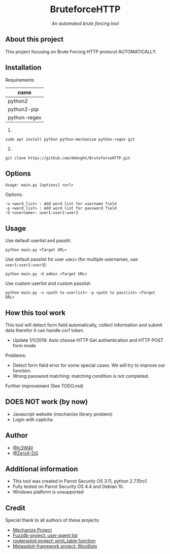 <h1 align='center'>BruteforceHTTP</h1>
<p align='center'><i>An automated brute forcing tool</i></p>

## About this project
This project focusing on Brute Forcing HTTP protocol AUTOMATICALLY.

## Installation

Requirements

| name        |
|-------------|
| python2     |
| python2-pip |
| python-regex |

1.
```
sudo apt install python python-mechanize python-regex git
```

2.
```
git clone https://github.com/dmknght/BruteforceHTTP.git
```

## Options
```
Usage: main.py [options] <url>
```
Options:

 ```
 -u <word_list> : Add word list for username field
 -p <word_list> : Add word list for password field
 -U <username>: user1:user2:user3
 ```

## Usage

Use default userlist and passlit:
```
python main.py <Target URL>
```

Use default passlist for user `admin` (for multiple usernames, use `user1:user2:user3`):
```
python main.py -U admin <Target URL>
```

Use custom userlist and custom passlist:
```
python main.py -u <path to userlist> -p <path to passlist> <Target URL>
```


## How this tool work
This tool will detect form field automatically, collect information and submit data therefor it can handle csrf token.

* Update 1/1/2019: Auto choose HTTP Get authentication and HTTP POST form mode

Problems:
 - Detect form field error for some special cases. We will try to improve our function.
 - Wrong password matching: matching condition is not completed.

Further improvement (See TODO.md)

## DOES NOT work (by now)
- Javascript website (mechanize library problem)
- Login with captcha


## Author
- [@Ic3W4ll](https://github.com/dmknght)
- [@ZeroX-DG](https://github.com/ZeroX-DG)

## Additional information
- This tool was created in Parrot Security OS 3.11, python 2.7.15rc1.
- Fully tested on Parrot Security OS 4.4 and Debian 10.
- Windows platform is unsupported

## Credit
Special thank to all authors of these projects:
- [Mechanize Project](https://github.com/python-mechanize/)
- [Fuzzdb-project: user-agent list](https://github.com/fuzzdb-project/fuzzdb/blob/master/discovery/UserAgent/UserAgentListCommon.txt)
- [routersploit project: print_table function](https://github.com/threat9/routersploit/blob/master/routersploit/core/exploit/printer.py)
- [Metasploit-framework project: Wordlists](https://github.com/rapid7/metasploit-framework/tree/master/data/wordlists)
